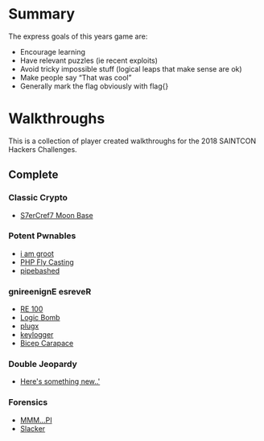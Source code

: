 Summary
=======
The express goals of this years game are:
- Encourage learning
- Have relevant puzzles (ie recent exploits)
- Avoid tricky impossible stuff (logical leaps that make sense are ok)
- Make people say “That was cool”
- Generally mark the flag obviously with flag{}

Walkthroughs
==========
This is a collection of player created walkthroughs for the 2018 SAINTCON Hackers Challenges.

Complete
-----------

### Classic Crypto
- [S7erCref7 Moon Base](ClassicCrypto/S7erCref7%20Moon%20Base)
### Potent Pwnables
- [i am groot](Potent_Pwnables/i_am_groot.md)
- [PHP Fly Casting](Potent_Pwnables/PHP_Fly_Casting.md)
- [pipebashed](Potent_Pwnables/pipebashed.md)
### gnireenignE esreveR
- [RE 100](gnireenignE%20esreveR/re100/)
- [Logic Bomb](gnireenignE%20esreveR/logicbomb/)
- [plugx](gnireenignE%20esreveR/plugx/)
- [keylogger](gnireenignE%20esreveR/keylogger/)
- [Bicep Carapace](gnireenignE%20esreveR/Bicep%20Carapace/)
### Double Jeopardy
- [Here's something new..'](doublejeopardy/somethingnew)
### Forensics
- [MMM...PI](forensics/mmm_pi.md)
- [Slacker](forensics/slack.md)
